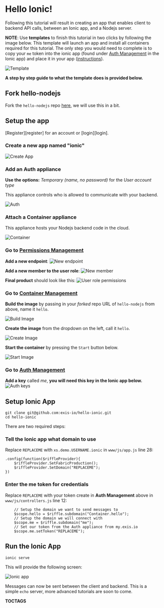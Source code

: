 # Hello Ionic!

Following this tutorial will result in creating an app that enables client to backend API calls, between an Ionic app, and a Nodejs server.

__NOTE__: Use **templates** to finish this tutorial in two clicks by following the image below. This template will launch an app and install all containers required for this tutorial. The only step you would need to complete is to copy your `me` token into the ionic app (found under [Auth Management](https://my.exis.io/#/auth_tokens/ionic) in the Ionic app) and place it in your app ([instructions](/pages/tutorials/ionic/HelloIonic.md#enter-the-me-token-for-credentials)).

![Template](/img/tutorials/ionic/helloionic_template.png)

**A step by step guide to what the template does is provided below.**

## Fork hello-nodejs

Fork the `hello-nodejs` repo [here](https://github.com/exis-io/hello-nodejs), we will use this in a bit.

## Setup the app

[Register][register] for an account or [login][login].

### Create a new app named "ionic"

![Create App](/img/tutorials/templates/web_create_app.png)

### Add an **Auth** appliance

**Use the options:** *Temporary (name, no password)* for the *User account type*

This appliance controls who is allowed to communicate with your backend.

![Auth](/img/tutorials/templates/web_attach_auth.png)

### Attach a **Container** appliance

This appliance hosts your Nodejs backend code in the cloud.

![Container](/img/tutorials/templates/web_attach_container.png)

### Go to [Permissions Management](https://my.exis.io/#/permissions/ionic)

**Add a new endpoint**:
![New endpoint](/img/tutorials/templates/web_perms_addendpoint.png)

**Add a new member to the user role**:
![New member](/img/tutorials/templates/web_perms_addmember.png)

**Final product** should look like this:
![User role permissions](/img/tutorials/ionic/helloionic_perms_userrole.png)

### Go to [Container Management](https://my.exis.io/#/containers/ionic)

**Build the image** by passing in your *forked* repo URL of `hello-nodejs` from above, name it `hello`.

![Build Image](/img/tutorials/templates/web_container_buildimage.png)

**Create the image** from the dropdown on the left, call it `hello`.

![Create Image](/img/tutorials/templates/web_container_createimage.png)

**Start the container** by pressing the `Start` button below.

![Start Image](/img/tutorials/templates/web_container_startimage.png)

### Go to [Auth Management](https://my.exis.io/#/auth_tokens/ionic)

**Add a key** called *me*, **you will need this key in the Ionic app below.**
![Auth keys](/img/tutorials/templates/web_auth_addkey.png)


## Setup Ionic App

```
git clone git@github.com:exis-io/hello-ionic.git
cd hello-ionic
```

There are two required steps:

### Tell the Ionic app what **domain** to use

Replace `REPLACEME` with `xs.demo.USERNAME.ionic` in `www/js/app.js` line 28:
```
.config(function($riffleProvider){
    $riffleProvider.SetFabricProduction();
    $riffleProvider.SetDomain("REPLACEME");
})
```

### Enter the **me** token for credentials

Replace `REPLACEME` with your token create in **Auth Management** above in `www/js/controllers.js` line 12:
```
    // Setup the domain we want to send messages to
    $scope.hello = $riffle.subdomain("Container.hello");
    // Setup the domain we will connect with
    $scope.me = $riffle.subdomain("me");
    // Set our token from the Auth appliance from my.exis.io
    $scope.me.setToken("REPLACEME");
```

## Run the Ionic App

```
ionic serve
```

This will provide the following screen:

![Ionic app](/img/tutorials/ionic/home.png)

Messages can now be sent between the client and backend. This is a simple `echo` server, more advanced tutorials are soon to come.

__TOCTAGS__
